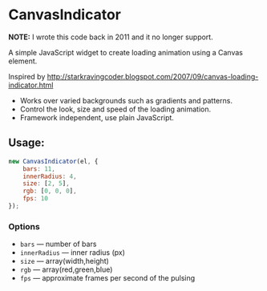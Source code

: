 # CanvasIndicator
**NOTE:** I wrote this code back in 2011 and it no longer support.

A simple JavaScript widget to create loading animation using a Canvas element.

Inspired by http://starkravingcoder.blogspot.com/2007/09/canvas-loading-indicator.html

* Works over varied backgrounds such as gradients and patterns.
* Control the look, size and speed of the loading animation.
* Framework independent, use plain JavaScript.

## Usage:
```javascript
new CanvasIndicator(el, {
    bars: 11,
    innerRadius: 4,
    size: [2, 5],
    rgb: [0, 0, 0],
    fps: 10
});
```
### Options
* `bars` — number of bars
* `innerRadius` — inner radius (px)
* `size` — array(width,height)
* `rgb` — array(red,green,blue)
* `fps` — approximate frames per second of the pulsing
